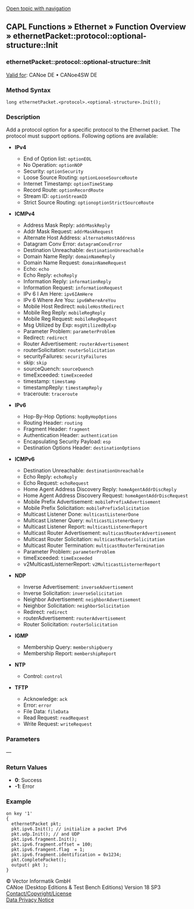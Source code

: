 [Open topic with navigation](../../../../../CANoeDEFamily.htm#Topics/CAPLFunctions/IP/Methods/CAPLfunctionProtocolOptionalStructureInit.md)

## CAPL Functions » Ethernet » Function Overview » ethernetPacket::protocol::optional-structure::Init

### ethernetPacket::protocol::optional-structure::Init

[Valid for](../../../Shared/FeatureAvailability.md): CANoe DE • CANoe4SW DE

### Method Syntax

`long ethernetPacket.<protocol>.<optional-structure>.Init();`

### Description

Add a protocol option for a specific protocol to the Ethernet packet. The protocol must support options. Following options are available:

- **IPv4**
  - End of Option list: `optionEOL`
  - No Operation: `optionNOP`
  - Security: `optionSecurity`
  - Loose Source Routing: `optionLooseSourceRoute`
  - Internet Timestamp: `optionTimeStamp`
  - Record Route: `optionRecordRoute`
  - Stream ID: `optionStreamID`
  - Strict Source Routing: `optionoptionStrictSourceRoute`

- **ICMPv4**
  - Address Mask Reply: `addrMaskReply`
  - Addr Mask Request: `addrMaskRequest`
  - Alternate Host Address: `alternateHostAddress`
  - Datagram Conv Error: `datagramConvError`
  - Destination Unreachable: `destinationUnreachable`
  - Domain Name Reply: `domainNameReply`
  - Domain Name Request: `domainNameRequest`
  - Echo: `echo`
  - Echo Reply: `echoReply`
  - Information Reply: `informationReply`
  - Information Request: `informationRequest`
  - IPv 6 I Am Here: `ipv6IAmHere`
  - IPv 6 Where Are You: `ipv6WhereAreYou`
  - Mobile Host Redirect: `mobileHostRedirect`
  - Mobile Reg Reply: `mobileRegReply`
  - Mobile Reg Request: `mobileRegRequest`
  - Msg Utilized by Exp: `msgUtilizedByExp`
  - Parameter Problem: `parameterProblem`
  - Redirect: `redirect`
  - Router Advertisement: `routerAdvertisement`
  - routerSolicitation: `routerSolicitation`
  - securityFailures: `securityFailures`
  - skip: `skip`
  - sourceQuench: `sourceQuench`
  - timeExceeded: `timeExceeded`
  - timestamp: `timestamp`
  - timestampReply: `timestampReply`
  - traceroute: `traceroute`

- **IPv6**
  - Hop-By-Hop Options: `hopByHopOptions`
  - Routing Header: `routing`
  - Fragment Header: `fragment`
  - Authentication Header: `authentication`
  - Encapsulating Security Payload: `esp`
  - Destination Options Header: `destinationOptions`

- **ICMPv6**
  - Destination Unreachable: `destinationUnreachable`
  - Echo Reply: `echoReply`
  - Echo Request: `echoRequest`
  - Home Agent Address Discovery Reply: `homeAgentAddrDiscReply`
  - Home Agent Address Discovery Request: `homeAgentAddrDiscRequest`
  - Mobile Prefix Advertisement: `mobilePrefixAdvertisement`
  - Mobile Prefix Solicitation: `mobilePrefixSolicitation`
  - Multicast Listener Done: `multicastListenerDone`
  - Multicast Listener Query: `multicastListenerQuery`
  - Multicast Listener Report: `multicastListenerReport`
  - Multicast Router Advertisement: `multicastRouterAdvertisement`
  - Multicast Router Solicitation: `multicastRouterSolicitation`
  - Multicast Router Termination: `multicastRouterTermination`
  - Parameter Problem: `parameterProblem`
  - timeExceeded: `timeExceeded`
  - v2MulticastListernerReport: `v2MulticastListernerReport`

- **NDP**
  - Inverse Advertisement: `inverseAdvertisement`
  - Inverse Solicitation: `inverseSolicitation`
  - Neighbor Advertisement: `neighborAdvertisement`
  - Neighbor Solicitation: `neighborSolicitation`
  - Redirect: `redirect`
  - routerAdvertisement: `routerAdvertisement`
  - Router Solicitation: `routerSolicitation`

- **IGMP**
  - Membership Query: `membershipQuery`
  - Membership Report: `membershipReport`

- **NTP**
  - Control: `control`

- **TFTP**
  - Acknowledge: `ack`
  - Error: `error`
  - File Data: `fileData`
  - Read Request: `readRequest`
  - Write Request: `writeRequest`

### Parameters

—

### Return Values

- **0**: Success
- **-1**: Error

### Example

```plaintext
on key '1'
{
  ethernetPacket pkt;
  pkt.ipv6.Init(); // initialize a packet IPv6
  pkt.udp.Init(); // and UDP
  pkt.ipv6.fragment.Init();
  pkt.ipv6.fragment.offset = 100;
  pkt.ipv6.framgent.flag  = 1;
  pkt.ipv6.fragment.identification = 0x1234;
  pkt.CompletePacket();
  output( pkt );
}
```

© Vector Informatik GmbH  
CANoe (Desktop Editions & Test Bench Editions) Version 18 SP3  
[Contact/Copyright/License](../../../Shared/ContactCopyrightLicense.md)  
[Data Privacy Notice](https://www.vector.com/int/en/company/get-info/privacy-policy/)